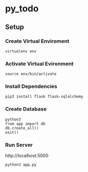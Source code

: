 # py_todo

## Setup

### Create Virtual Enviroment
```
virtualenv env
```

### Activate Virtual Evironment
```
source env/bin/activate
```

### Install Dependencies
```
pip3 install flask flask-sqlalchemy
```

### Create Database
```
python3
from app import db
db.create_all()
exit()
```

### Run Server
http://localhost:5000
```
python3 app.py
```